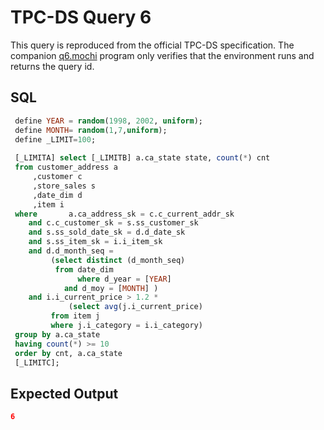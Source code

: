 # TPC-DS Query 6

This query is reproduced from the official TPC-DS specification. The companion [q6.mochi](./q6.mochi) program only verifies that the environment runs and returns the query id.

## SQL
```sql
 define YEAR = random(1998, 2002, uniform);
 define MONTH= random(1,7,uniform);
 define _LIMIT=100;
 
 [_LIMITA] select [_LIMITB] a.ca_state state, count(*) cnt
 from customer_address a
     ,customer c
     ,store_sales s
     ,date_dim d
     ,item i
 where       a.ca_address_sk = c.c_current_addr_sk
 	and c.c_customer_sk = s.ss_customer_sk
 	and s.ss_sold_date_sk = d.d_date_sk
 	and s.ss_item_sk = i.i_item_sk
 	and d.d_month_seq = 
 	     (select distinct (d_month_seq)
 	      from date_dim
               where d_year = [YEAR]
 	        and d_moy = [MONTH] )
 	and i.i_current_price > 1.2 * 
             (select avg(j.i_current_price) 
 	     from item j 
 	     where j.i_category = i.i_category)
 group by a.ca_state
 having count(*) >= 10
 order by cnt, a.ca_state 
 [_LIMITC];

```

## Expected Output
```json
6
```
